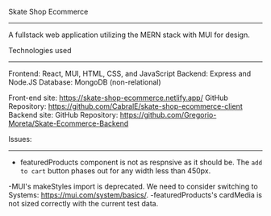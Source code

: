 Skate Shop Ecommerce
- - - -

A fullstack web application utilizing the MERN stack with MUI for design. 


Technologies used
- - - -
Frontend: React, MUI, HTML, CSS, and JavaScript
Backend: Express and Node.JS
Database: MongoDB (non-relational)



Front-end site: https://skate-shop-ecommerce.netlify.app/
GitHub Repository: https://github.com/CabralE/skate-shop-ecommerce-client
Backend site:
GitHub Repository: https://github.com/Gregorio-Moreta/Skate-Ecommerce-Backend

Issues:
- - - -
- featuredProducts component is not as respnsive as it should be. The `add to cart` button phases out for any width less than 450px.

-MUI's makeStyles import is deprecated. We need to consider switching to Systems: https://mui.com/system/basics/.
-featuredProducts's cardMedia is not sized correctly with the current test data.